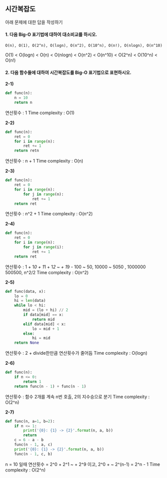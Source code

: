## 시간복잡도 

아래 문제에 대한 답을 작성하기

#### 1. 다음 Big-O 표기법에 대하여 대소비교를 하시오. 

```
O(n), O(1), O(2^n), O(logn), O(n^2), O(10^n), O(n!), O(nlogn), O(n^10)
```

O(1) < O(logn) < O(n) < O(nlogn) < O(n^2) < O(n^10) < O(2^n) < O(10^n) < O(n!)

#### 2. 다음 함수들에 대하여 시간복잡도를 Big-O 표기법으로 표현하시오.

**2-1)**

```python
def func(n):
    n = 10
    return n
```

연산횟수 : 1
Time complexity : O(1)

**2-2)**

```python
def func(n):
    ret = 0
    for i in range(n):
        ret += 1
    return retn
```

연산횟수 : n + 1 
Time complexity : O(n)

**2-3)**

```python
def func(n):
    ret = 0
    for i in range(n):
        for j in range(n):
            ret += 1
    return ret
```

연산횟수 : n^2 + 1
Time complexity : O(n^2)

**2-4)**

```python
def func(n):
    ret = 0
    for i in range(n):
        for j in range(i):
            ret += 1
    return ret
```

연산횟수 : 1 + 1*0 + 1*1 + 1*2 ~ + 1*9 - 100 ~ 50, 10000 ~ 5050 , 1000000 500500, n^2/2
Time complexity : O(n^2)

**2-5)**

```python
def func(data, x):
    lo = 0
    hi = len(data)
    while lo < hi:
        mid = (lo + hi) // 2
        if data[mid] == x:
            return mid
        elif data[mid] < x:
            lo = mid + 1
        else:
            hi = mid
    return None
```

연산횟수 : 2 + divide한만큼 연산횟수가 줄어듬
Time complexity : O(logn)

**2-6)**

```python
def func(n):
    if n <= 0:
        return 1
    return func(n - 1) + func(n - 1)
```

연산횟수 : 함수 2개를 계속 n번 호출, 2의 지수승으로 분기
Time complexity : O(2^n)

**2-7)**

```python
def func(n, a=1, b=2):
    if n <= 1:
        print('{0}: {1} -> {2}'.format(n, a, b))
        return
    c = 6 - a - b
    func(n - 1, a, c)
    print('{0}: {1} -> {2}'.format(n, a, b))
    func(n - 1, c, b)
```

n = 10 일때 
연산횟수 = 2^0 + 2^1 ~ + 2^9 이고, 2^0 + ~ 2^(n-1) = 2^n - 1 
Time complexity : O(2^n)

<br>
